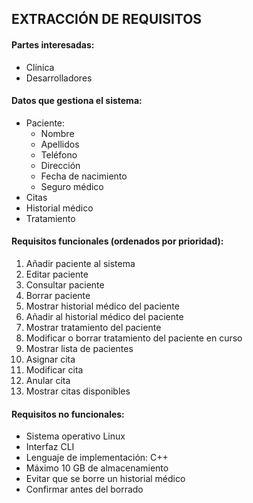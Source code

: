 ## EXTRACCIÓN DE REQUISITOS
#### Partes interesadas:

  - Clínica
  - Desarrolladores
  
#### Datos que gestiona el sistema:
  - Paciente:
    * Nombre
    * Apellidos
    * Teléfono
    * Dirección
    * Fecha de nacimiento
    * Seguro médico
   - Citas
   - Historial médico
   - Tratamiento

#### Requisitos funcionales (ordenados por prioridad):
 1. Añadir paciente al sistema
 2. Editar paciente 
 3. Consultar paciente
 4. Borrar paciente
 5. Mostrar historial médico del paciente
 6. Añadir al historial médico del paciente
 7. Mostrar tratamiento del paciente
 8. Modificar o borrar tratamiento del paciente en curso
 9. Mostrar lista de pacientes
 10. Asignar cita
 11. Modificar cita
 12. Anular cita
 13. Mostrar citas disponibles
 
 #### Requisitos no funcionales:
- Sistema operativo Linux
- Interfaz CLI
- Lenguaje de implementación: C++
- Máximo 10 GB de almacenamiento
- Evitar que se borre un historial médico
- Confirmar antes del borrado
